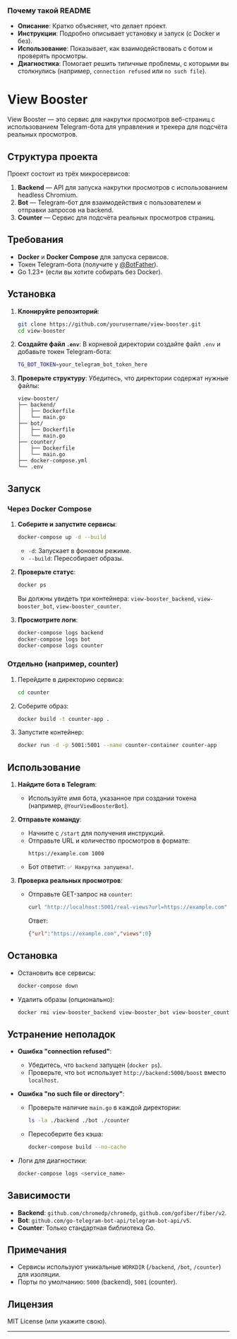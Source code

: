 ### Почему такой README
- **Описание**: Кратко объясняет, что делает проект.
- **Инструкции**: Подробно описывает установку и запуск (с Docker и без).
- **Использование**: Показывает, как взаимодействовать с ботом и проверять просмотры.
- **Диагностика**: Помогает решить типичные проблемы, с которыми вы столкнулись (например, `connection refused` или `no such file`).
# View Booster


View Booster — это сервис для накрутки просмотров веб-страниц с использованием Telegram-бота для управления и трекера для подсчёта реальных просмотров.

## Структура проекта
Проект состоит из трёх микросервисов:
1. **Backend** — API для запуска накрутки просмотров с использованием headless Chromium.
2. **Bot** — Telegram-бот для взаимодействия с пользователем и отправки запросов на backend.
3. **Counter** — Сервис для подсчёта реальных просмотров страниц.

## Требования
- **Docker** и **Docker Compose** для запуска сервисов.
- Токен Telegram-бота (получите у [@BotFather](https://t.me/BotFather)).
- Go 1.23+ (если вы хотите собирать без Docker).

## Установка

1. **Клонируйте репозиторий**:
   ```bash
   git clone https://github.com/yourusername/view-booster.git
   cd view-booster
   ```

2. **Создайте файл `.env`**:
   В корневой директории создайте файл `.env` и добавьте токен Telegram-бота:
   ```bash
   TG_BOT_TOKEN=your_telegram_bot_token_here
   ```

3. **Проверьте структуру**:
   Убедитесь, что директории содержат нужные файлы:
   ```
   view-booster/
   ├── backend/
   │   ├── Dockerfile
   │   └── main.go
   ├── bot/
   │   ├── Dockerfile
   │   └── main.go
   ├── counter/
   │   ├── Dockerfile
   │   └── main.go
   ├── docker-compose.yml
   └── .env
   ```

## Запуск

### Через Docker Compose
1. **Соберите и запустите сервисы**:
   ```bash
   docker-compose up -d --build
   ```
   - `-d`: Запускает в фоновом режиме.
   - `--build`: Пересобирает образы.

2. **Проверьте статус**:
   ```bash
   docker ps
   ```
   Вы должны увидеть три контейнера: `view-booster_backend`, `view-booster_bot`, `view-booster_counter`.

3. **Просмотрите логи**:
   ```bash
   docker-compose logs backend
   docker-compose logs bot
   docker-compose logs counter
   ```

### Отдельно (например, counter)
1. Перейдите в директорию сервиса:
   ```bash
   cd counter
   ```
2. Соберите образ:
   ```bash
   docker build -t counter-app .
   ```
3. Запустите контейнер:
   ```bash
   docker run -d -p 5001:5001 --name counter-container counter-app
   ```

## Использование
1. **Найдите бота в Telegram**:
   - Используйте имя бота, указанное при создании токена (например, `@YourViewBoosterBot`).

2. **Отправьте команду**:
   - Начните с `/start` для получения инструкций.
   - Отправьте URL и количество просмотров в формате:
     ```
     https://example.com 1000
     ```
   - Бот ответит: `✅ Накрутка запущена!`.

3. **Проверка реальных просмотров**:
   - Отправьте GET-запрос на `counter`:
     ```bash
     curl "http://localhost:5001/real-views?url=https://example.com"
     ```
     Ответ:
     ```json
     {"url":"https://example.com","views":0}
     ```

## Остановка
- Остановить все сервисы:
  ```bash
  docker-compose down
  ```
- Удалить образы (опционально):
  ```bash
  docker rmi view-booster_backend view-booster_bot view-booster_counter
  ```

## Устранение неполадок
- **Ошибка "connection refused"**:
  - Убедитесь, что `backend` запущен (`docker ps`).
  - Проверьте, что `bot` использует `http://backend:5000/boost` вместо `localhost`.

- **Ошибка "no such file or directory"**:
  - Проверьте наличие `main.go` в каждой директории:
    ```bash
    ls -la ./backend ./bot ./counter
    ```
  - Пересоберите без кэша:
    ```bash
    docker-compose build --no-cache
    ```

- Логи для диагностики:
  ```bash
  docker-compose logs <service_name>
  ```

## Зависимости
- **Backend**: `github.com/chromedp/chromedp`, `github.com/gofiber/fiber/v2`.
- **Bot**: `github.com/go-telegram-bot-api/telegram-bot-api/v5`.
- **Counter**: Только стандартная библиотека Go.

## Примечания
- Сервисы используют уникальные `WORKDIR` (`/backend`, `/bot`, `/counter`) для изоляции.
- Порты по умолчанию: `5000` (backend), `5001` (counter).

## Лицензия
MIT License (или укажите свою).

---

